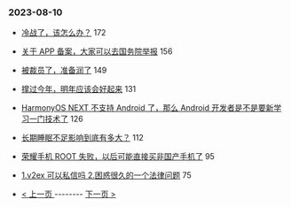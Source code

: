 ### 2023-08-10 
- [冷战了，该怎么办？](https://www.v2ex.com/t/963959) 172
- [关于 APP 备案，大家可以去国务院举报](https://www.v2ex.com/t/964007) 156
- [被裁员了，准备润了](https://www.v2ex.com/t/963878) 149
- [撑过今年，明年应该会好起来](https://www.v2ex.com/t/963963) 131
- [HarmonyOS NEXT 不支持 Android 了，那么 Android 开发者是不是要新学习一门技术了](https://www.v2ex.com/t/963995) 126
- [长期睡眠不足影响到底有多大？](https://www.v2ex.com/t/963976) 112
- [荣耀手机 ROOT 失败，以后可能直接买非国产手机了](https://www.v2ex.com/t/963863) 95
- [1.v2ex 可以私信吗 2.困惑很久的一个法律问题](https://www.v2ex.com/t/963939) 75 

- [ < 上一页 ](https://github.com/able8/v2ex-hot-record/blob/master/2023-08-09.md) -------- [ 下一页 > ](https://github.com/able8/v2ex-hot-record/blob/master/2023-08-11.md)
